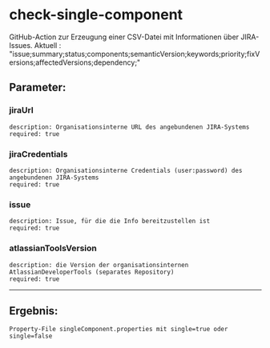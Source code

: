 # check-single-component
GitHub-Action zur Erzeugung einer CSV-Datei mit Informationen über JIRA-Issues.
Aktuell : "issue;summary;status;components;semanticVersion;keywords;priority;fixVersions;affectedVersions;dependency;"

## Parameter:
  ### jiraUrl
    description: Organisationsinterne URL des angebundenen JIRA-Systems  
    required: true
  ### jiraCredentials
    description: Organisationsinterne Credentials (user:password) des angebundenen JIRA-Systems  
    required: true  
  ### issue
    description: Issue, für die die Info bereitzustellen ist
    required: true
  ### atlassianToolsVersion
    description: die Version der organisationsinternen AtlassianDeveloperTools (separates Repository)  
    required: true  

---

## Ergebnis:
    Property-File singleComponent.properties mit single=true oder single=false
